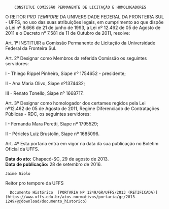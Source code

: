         CONSTITUI COMISSÃO PERMANENTE DE LICITAÇÃO E HOMOLOGADORES  

O REITOR *PRO TEMPORE* DA UNIVERSIDADE FEDERAL DA FRONTEIRA SUL - UFFS, no uso das suas atribuições legais, em cumprimento ao que dispõe a Lei nº 8.666 de 21 de junho de 1993, a Lei nº 12.462 de 05 de Agosto de 2011 e o Decreto nº 7.581 de 11 de Outubro de 2011, resolve:

 Art. 1º INSTITUIR a Comissão Permanente de Licitação da Universidade Federal da Fronteira Sul.

 Art. 2º Designar como Membros da referida Comissão os seguintes servidores:

 I - Thiego Rippel Pinheiro, Siape nº 1754652 - presidente;

 II - Ana Maria Olivo, Siape nº1374432;

 III - Renato Tonello, Siape nº 1668717.

 Art. 3º Designar como homologador dos certames regidos pela Lei nº12.462 de 05 de Agosto de 2011, Regime Diferenciado de Contratações Públicas - RDC, os seguintes servidores:

 I - Fernanda Mara Peretti, Siape nº 1795529;

 II - Péricles Luiz Brustolin, Siape nº 1685096.

 Art. 4º Esta portaria entra em vigor na data da sua publicação no Boletim Oficial da UFFS.

  

   **Data do ato:** Chapecó-SC, 29 de agosto de 2013.   
 **Data de publicação:**  28 de setembro de 2016. 

    Jaime Giolo   
 Reitor pro tempore da UFFS 

      Documento Histórico  [PORTARIA Nº 1249/GR/UFFS/2013 (RETIFICADA)](https://www.uffs.edu.br/atos-normativos/portaria/gr/2013-1249/@@download/documento_historico)     
      